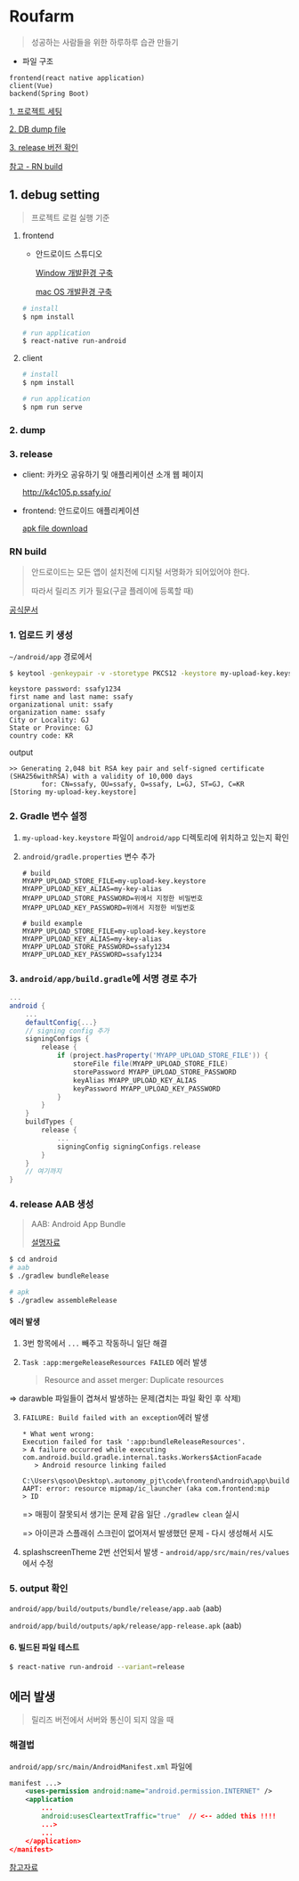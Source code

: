 # Roufarm

> 성공하는 사람들을 위한 하루하루 습관 만들기



- 파일 구조

```
frontend(react native application)
client(Vue)
backend(Spring Boot)
```

[1. 프로젝트 세팅](#1.-debug-setting)

[2. DB dump file](#2.-dump)

[3. release 버전 확인](#3.-release)

[참고 - RN build](#rn-build)

## 1. debug setting

> 프로젝트 로컬 실행 기준

1. frontend

   - 안드로이드 스튜디오

     [Window 개발환경 구축](https://dev-yakuza.posstree.com/ko/react-native/install-on-windows/)

     [mac OS 개발환경 구축](https://dev-yakuza.posstree.com/ko/react-native/install-on-mac/)

   ```bash
   # install
   $ npm install 
   
   # run application
   $ react-native run-android
   ```

2. client

   ```bash
   # install
   $ npm install
   
   # run application
   $ npm run serve
   ```

   

### 2. dump



### 3. release

- client: 카카오 공유하기 및 애플리케이션 소개 웹 페이지

  http://k4c105.p.ssafy.io/

- frontend: 안드로이드 애플리케이션

  [apk file download](https://drive.google.com/drive/folders/1k9VgP8AbFAEt9T0qVbGdzdsdixhIyuWG)



### RN build

> 안드로이드는 모든 앱이 설치전에 디지털 서명화가 되어있어야 한다.
>
> 따라서 릴리즈 키가 필요(구글 플레이에 등록할 때)

[공식문서](https://reactnative.dev/docs/signed-apk-android)

### 1. 업로드 키 생성

`~/android/app` 경로에서

```bash
$ keytool -genkeypair -v -storetype PKCS12 -keystore my-upload-key.keystore -alias my-key-alias -keyalg RSA -keysize 2048 -validity 10000
```

```
keystore password: ssafy1234
first name and last name: ssafy
organizational unit: ssafy
organization name: ssafy
City or Locality: GJ
State or Province: GJ
country code: KR
```

output

```
>> Generating 2,048 bit RSA key pair and self-signed certificate (SHA256withRSA) with a validity of 10,000 days
        for: CN=ssafy, OU=ssafy, O=ssafy, L=GJ, ST=GJ, C=KR
[Storing my-upload-key.keystore]
```



### 2. Gradle 변수 설정

1. `my-upload-key.keystore` 파일이 `android/app` 디렉토리에 위치하고 있는지 확인

2. `android/gradle.properties` 변수 추가

   ```properties
   # build 
   MYAPP_UPLOAD_STORE_FILE=my-upload-key.keystore
   MYAPP_UPLOAD_KEY_ALIAS=my-key-alias
   MYAPP_UPLOAD_STORE_PASSWORD=위에서 지정한 비밀번호
   MYAPP_UPLOAD_KEY_PASSWORD=위에서 지정한 비밀번호
   ```

   ```properties
   # build example
   MYAPP_UPLOAD_STORE_FILE=my-upload-key.keystore
   MYAPP_UPLOAD_KEY_ALIAS=my-key-alias
   MYAPP_UPLOAD_STORE_PASSWORD=ssafy1234
   MYAPP_UPLOAD_KEY_PASSWORD=ssafy1234
   ```

### 3.  `android/app/build.gradle`에 서명 경로 추가

```gradle
...
android {
    ...
    defaultConfig{...}
    // signing config 추가
    signingConfigs {
        release {
            if (project.hasProperty('MYAPP_UPLOAD_STORE_FILE')) {
                storeFile file(MYAPP_UPLOAD_STORE_FILE)
                storePassword MYAPP_UPLOAD_STORE_PASSWORD
                keyAlias MYAPP_UPLOAD_KEY_ALIAS
                keyPassword MYAPP_UPLOAD_KEY_PASSWORD
            }
        }
    }
    buildTypes {
        release {
            ...
            signingConfig signingConfigs.release
        }
    }
    // 여기까지
}
```

### 4. release AAB 생성

> AAB: Android App Bundle
>
> [설명자료](https://liapp.lockincomp.com/ko/blog/blog-Post/tech-google-android-app-bundle/)

```bash
$ cd android
# aab
$ ./gradlew bundleRelease

# apk
$ ./gradlew assembleRelease
```



#### 에러 발생

1. 3번 항목에서 `...` 빼주고 작동하니 일단 해결

2. `Task :app:mergeReleaseResources FAILED` 에러 발생

   > Resource and asset merger: Duplicate resources

=> darawble 파일들이 겹쳐서 발생하는 문제(겹치는 파일 확인 후 삭제)

3. `FAILURE: Build failed with an exception`에러 발생

   ```
   * What went wrong:
   Execution failed for task ':app:bundleReleaseResources'.
   > A failure occurred while executing com.android.build.gradle.internal.tasks.Workers$ActionFacade
      > Android resource linking failed
        C:\Users\qsoo\Desktop\.autonomy_pjt\code\frontend\android\app\build\intermediates\bundle_manifest\release\AndroidManifest.xml:37: AAPT: error: resource mipmap/ic_launcher (aka com.frontend:mip
   > ID
   ```

   => 매핑이 잘못되서 생기는 문제 같음 일단 `./gradlew clean` 실시

   => 아이콘과 스플래쉬 스크린이 없어져서 발생했던 문제 - 다시 생성해서 시도

4. splashscreenTheme 2번 선언되서 발생 - `android/app/src/main/res/values`에서 수정



### 5.  output 확인

`android/app/build/outputs/bundle/release/app.aab` (aab)

`android/app/build/outputs/apk/release/app-release.apk` (aab)



#### 6. 빌드된 파일 테스트

```bash
$ react-native run-android --variant=release
```



## 에러 발생

> 릴리즈 버전에서 서버와 통신이 되지 않을 때

### 해결법

`android/app/src/main/AndroidManifest.xml` 파일에

```xml
manifest ...>
    <uses-permission android:name="android.permission.INTERNET" />
    <application
        ...
        android:usesCleartextTraffic="true"  // <-- added this !!!!
        ...>
        ...
    </application>
</manifest>
```

[참고자료](https://velog.io/@hyoungnamoh/%EC%B2%AB-%EA%B2%8C%EC%8B%9C%EA%B8%80)